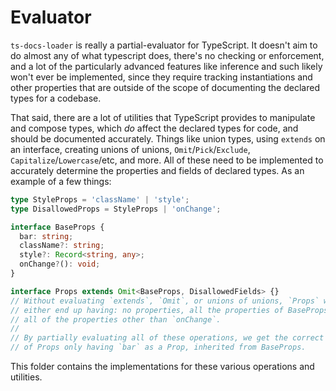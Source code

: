 # Evaluator

`ts-docs-loader` is really a partial-evaluator for TypeScript. It doesn't aim to do almost any of what typescript does, there's no checking or enforcement, and a lot of the particularly advanced features like inference and such likely won't ever be implemented, since they require tracking instantiations and other properties that are outside of the scope of documenting the declared types for a codebase.

That said, there are a lot of utilities that TypeScript provides to manipulate and compose types, which _do_ affect the declared types for code, and should be documented accurately. Things like union types, using `extends` on an interface, creating unions of unions, `Omit`/`Pick`/`Exclude`, `Capitalize`/`Lowercase`/etc, and more. All of these need to be implemented to accurately determine the properties and fields of declared types. As an example of a few things:

```typescript
type StyleProps = 'className' | 'style';
type DisallowedProps = StyleProps | 'onChange';

interface BaseProps {
  bar: string;
  className?: string;
  style?: Record<string, any>;
  onChange?(): void;
}

interface Props extends Omit<BaseProps, DisallowedFields> {}
// Without evaluating `extends`, `Omit`, or unions of unions, `Props` would
// either end up having: no properties, all the properties of BaseProps, or
// all of the properties other than `onChange`.
//
// By partially evaluating all of these operations, we get the correct result
// of Props only having `bar` as a Prop, inherited from BaseProps.
```

This folder contains the implementations for these various operations and utilities.
